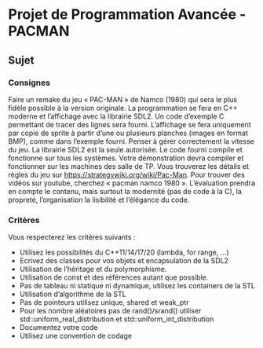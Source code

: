 # Projet de Programmation Avancée - PACMAN

## Sujet
### Consignes 

Faire un remake du jeu « PAC-MAN » de Namco (1980) qui sera le plus fidèle possible à la version
originale. La programmation se fera en C++ moderne et l’affichage avec la librairie SDL2. Un code
d’exemple C permettant de tracer des lignes sera fourni.
L’affichage se fera uniquement par copie de sprite à partir d’une ou plusieurs planches (images en
format BMP), comme dans l’exemple fourni. Penser à gérer correctement la vitesse du jeu. La librairie
SDL2 est la seule autorisée. Le code fourni compile et fonctionne sur tous les systèmes. Votre
démonstration devra compiler et fonctionner sur les machines des salle de TP.
Vous trouverez les détails et règles du jeu sur https://strategywiki.org/wiki/Pac-Man. Pour trouver des
vidéos sur youtube, cherchez « pacman namco 1980 ».
L’évaluation prendra en compte le contenu, mais surtout la modernité (pas de code à la C), la
propreté, l’organisation la lisibilité et l’élégance du code.

### Critères
Vous respecterez les critères suivants :
- Utilisez les possibilités du C++11/14/17/20 (lambda, for range, …)
- Ecrivez des classes pour vos objets et encapsulation de la SDL2
- Utilisation de l’héritage et du polymorphisme.
- Utilisation de const et des références autant que possible.
- Pas de tableau ni statique ni dynamique, utilisez les containers de la STL
- Utilisation d’algorithme de la STL
- Pas de pointeurs utilisez unique, shared et weak_ptr
- Pour les nombre aléatoires pas de rand()/srand() utiliser std::uniform_real_distribution et
std::uniform_int_distribution
- Documentez votre code
- Utilisez une convention de codage
